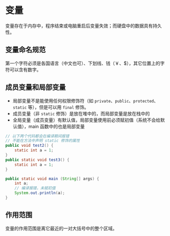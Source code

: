 # 变量
变量存在于内存中，程序结束或电脑重启后变量失效；而硬盘中的数据具有持久性。

## 变量命名规范

第一个字符必须是各国语言（中文也可）、下划线、钱（￥、$），其它位置上的字符可以含有数字。

## 成员变量和局部变量

- 局部变量不是能使用任何权限修饰符（如 `private`、`public`、`protected`、`static` 等），但是可以用 `final` 修饰。 
- 成员变量（非 `static` 修饰）是放在堆中的，而局部变量是放在栈中的  
- 全局变量（成员变量）有默认值，局部变量使用前必须赋初值（系统不会给默认值），main 函数中的也是局部变量

```java
// 以下两个代码都会在编译期间报错
// 不能在方法中声明 static 修饰的属性
public void test2() {
    static int a = 1;
}
public static void test3() {
    static int a = 1;
}

public static void main (String[] args) {
    int a;
    // 编译报错，未赋初值
    System.out.println(a);
}
```
## 作用范围

变量的作用范围是离它最近的一对大括号中的整个区域。
